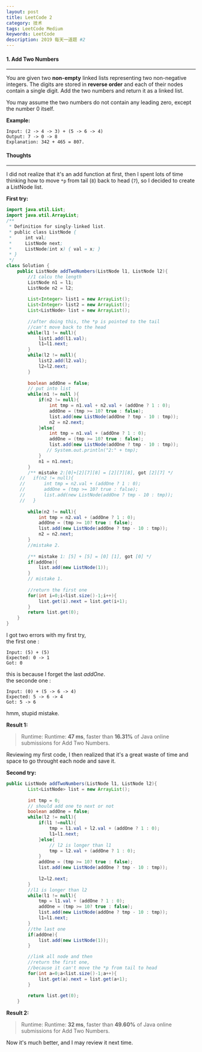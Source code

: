 ```yaml
---
layout: post
title: LeetCode 2
category: 技术
tags: LeetCode Medium
keywords: LeetCode
description: 2019 每天一道题 #2
---
```


#### 1. Add Two Numbers
---
You are given two **non-empty** linked lists representing two non-negative integers. The digits are stored in **reverse order** and each of their nodes contain a single digit. Add the two numbers and return it as a linked list.

You may assume the two numbers do not contain any leading zero, except the number 0 itself.

**Example:**
```
Input: (2 -> 4 -> 3) + (5 -> 6 -> 4)
Output: 7 -> 0 -> 8
Explanation: 342 + 465 = 807.
```

#### Thoughts
---
I did not realize that it's an add function at first, then I spent lots of time thinking how to move `*p` from tail (`8`) back to head (`7`), so I decided to create a ListNode list.

**First try:**
```Java
import java.util.List;
import java.util.ArrayList;
/**
 * Definition for singly-linked list.
 * public class ListNode {
 *     int val;
 *     ListNode next;
 *     ListNode(int x) { val = x; }
 * }
 */
class Solution {
	public ListNode addTwoNumbers(ListNode l1, ListNode l2){
	    //1 calcu the length
	    ListNode n1 = l1;
	    ListNode n2 = l2;
	    
	    List<Integer> list1 = new ArrayList();
	    List<Integer> list2 = new ArrayList();
	    List<ListNode> list = new ArrayList();
	    
	    //after doing this, the *p is pointed to the tail
	    //can't move back to the head
	    while(l1 != null){
	        list1.add(l1.val);
	        l1=l1.next;
	    }
	    while(l2 != null){
	        list2.add(l2.val);
	        l2=l2.next;
	    }
	    
	    boolean addOne = false;
	    // put into list
	    while(n1 != null ){
    	    if(n2 != null){
    	        int tmp = n1.val + n2.val + (addOne ? 1 : 0);
    	        addOne = (tmp >= 10? true : false);
    	        list.add(new ListNode(addOne ? tmp - 10 : tmp));
    	        n2 = n2.next;
    	    }else{
    	        int tmp = n1.val + (addOne ? 1 : 0);
    	        addOne = (tmp >= 10? true : false);
    	        list.add(new ListNode(addOne ? tmp - 10 : tmp));
    	       // System.out.println("2:" + tmp);
    	    }
    	    n1 = n1.next;
	    }
	    /** mistake 2:[0]+[2][7][8] = [2][7][8], got [2][7] */
	 //   if(n2 != null){
	 //       int tmp = n2.val + (addOne ? 1 : 0);
	 //       addOne = (tmp >= 10? true : false);
	 //       list.add(new ListNode(addOne ? tmp - 10 : tmp));
	 //   }
	 
	    while(n2 != null){
	        int tmp = n2.val + (addOne ? 1 : 0);
	        addOne = (tmp >= 10? true : false);
	        list.add(new ListNode(addOne ? tmp - 10 : tmp));
            n2 = n2.next;
	    }
	    //mistake 2.
	    
	    /** mistake 1: [5] + [5] = [0] [1], got [0] */
	    if(addOne){
            list.add(new ListNode(1));
        }
        // mistake 1.
        
	    //return the first one
	    for(int i=0;i<list.size()-1;i++){
	        list.get(i).next = list.get(i+1);
	    }
	    return list.get(0);
	}
}
```

I got two errors with my first try,   
the first one :
```
Input: (5) + (5)
Expected: 0 -> 1
Got: 0
```
this is because I forget the last *addOne*.  
the seconde one :
```
Input: (0) + (5 -> 6 -> 4)
Expected: 5 -> 6 -> 4
Got: 5 -> 6
```
hmm, stupid mistake.

**Result 1:**

> Runtime: Runtime: **47 ms**, faster than **16.31%** of Java online submissions for Add Two Numbers.

Reviewing my first code, I then realized that it's a great waste of time and space to go throught each node and save it.

**Second try:**
```Java
public ListNode addTwoNumbers(ListNode l1, ListNode l2){
	    List<ListNode> list = new ArrayList();
	    
	    int tmp = 0;
	    // should add one to next or not
	    boolean addOne = false;
	    while(l2 != null){
            if(l1 !=null){
    	        tmp = l1.val + l2.val + (addOne ? 1 : 0);
    	        l1=l1.next;
    	    }else{
    	        // l2 is longer than l1
    	        tmp = l2.val + (addOne ? 1 : 0);
    	    }
	        addOne = (tmp >= 10? true : false);
	        list.add(new ListNode(addOne ? tmp - 10 : tmp));
	        
            l2=l2.next;
	    }
	    //l1 is longer than l2
	    while(l1 != null){
	        tmp = l1.val + (addOne ? 1 : 0);
	        addOne = (tmp >= 10? true : false);
	        list.add(new ListNode(addOne ? tmp - 10 : tmp));
	        l1=l1.next;
	    }
	    //the last one
	    if(addOne){
            list.add(new ListNode(1));
        }

        //link all node and then
	    //return the first one,
	    //because it can't move the *p from tail to head
	    for(int a=0;a<list.size()-1;a++){
	        list.get(a).next = list.get(a+1);
	    }
	  
	    return list.get(0);
	}
```
**Result 2:**
> Runtime: Runtime: **32 ms**, faster than **49.60%** of Java online submissions for Add Two Numbers.

Now it's much better, and I may review it next time.
